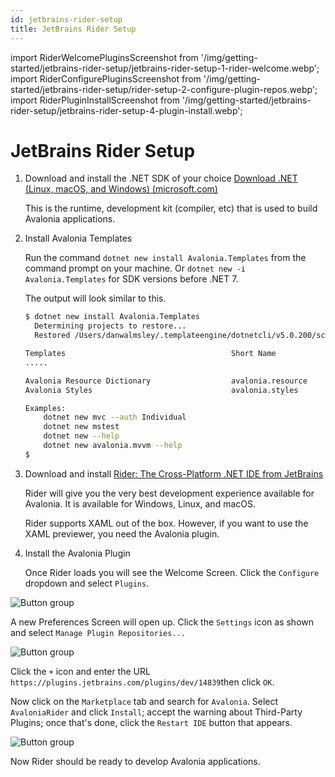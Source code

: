 ```yaml
---
id: jetbrains-rider-setup
title: JetBrains Rider Setup
---
```


 import RiderWelcomePluginsScreenshot from '/img/getting-started/jetbrains-rider-setup/jetbrains-rider-setup-1-rider-welcome.webp';
 import RiderConfigurePluginsScreenshot from '/img/getting-started/jetbrains-rider-setup/rider-setup-2-configure-plugin-repos.webp';
 import RiderPluginInstallScreenshot from '/img/getting-started/jetbrains-rider-setup/jetbrains-rider-setup-4-plugin-install.webp';

# JetBrains Rider Setup

1. Download and install the .NET SDK of your choice [Download .NET \(Linux, macOS, and Windows\) \(microsoft.com\)](https://dotnet.microsoft.com/download)

   This is the runtime, development kit \(compiler, etc\) that is used to build Avalonia applications.

2. Install Avalonia Templates

   Run the command `dotnet new install Avalonia.Templates` from the command prompt on your machine.
   Or `dotnet new -i Avalonia.Templates` for SDK versions before .NET 7.

   The output will look similar to this.

   ```bash
   $ dotnet new install Avalonia.Templates
     Determining projects to restore...
     Restored /Users/danwalmsley/.templateengine/dotnetcli/v5.0.200/scratch/restore.csproj (in 706 ms).

   Templates                                     Short Name            Language    Tags
   .....

   Avalonia Resource Dictionary                  avalonia.resource                 ui/xaml/avalonia/avaloniaui
   Avalonia Styles                               avalonia.styles                   ui/xaml/avalonia/avaloniaui

   Examples:
       dotnet new mvc --auth Individual
       dotnet new mstest
       dotnet new --help
       dotnet new avalonia.mvvm --help
   $
   ```

3. Download and install [Rider: The Cross-Platform .NET IDE from JetBrains](https://www.jetbrains.com/rider/)

   Rider will give you the very best development experience available for Avalonia. It is available for Windows, Linux, and macOS.

   Rider supports XAML out of the box. However, if you want to use the XAML previewer, you need the Avalonia plugin.

4. Install the Avalonia Plugin

   Once Rider loads you will see the Welcome Screen. Click the `Configure` dropdown and select `Plugins`.

<img className="center" src={RiderWelcomePluginsScreenshot} alt="Button group" />

A new Preferences Screen will open up. Click the `Settings` icon as shown and select `Manage Plugin Repositories...`

<img className="center" src={RiderConfigurePluginsScreenshot} alt="Button group" />

Click the `+` icon and enter the URL `https://plugins.jetbrains.com/plugins/dev/14839`then click `OK`.

Now click on the `Marketplace` tab and search for `Avalonia`. Select `AvaloniaRider` and click `Install`; accept the warning about Third-Party Plugins; once that's done, click the `Restart IDE` button that appears.

<img className="center" src={RiderPluginInstallScreenshot} alt="Button group" />

Now Rider should be ready to develop Avalonia applications.
